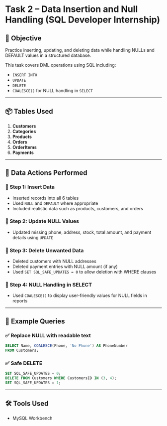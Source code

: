 
# Task 2 – Data Insertion and Null Handling (SQL Developer Internship)

## 🎯 Objective
Practice inserting, updating, and deleting data while handling NULLs and DEFAULT values in a structured database.

This task covers DML operations using SQL including:
- `INSERT INTO`
- `UPDATE`
- `DELETE`
- `COALESCE()` for NULL handling in `SELECT`

---

## 📦 Tables Used

1. **Customers**
2. **Categories**
3. **Products**
4. **Orders**
5. **OrderItems**
6. **Payments**

---

## 🧪 Data Actions Performed

### 🔹 Step 1: Insert Data

- Inserted records into all 6 tables
- Used `NULL` and `DEFAULT` where appropriate
- Included realistic data such as products, customers, and orders

### 🔹 Step 2: Update NULL Values

- Updated missing phone, address, stock, total amount, and payment details using `UPDATE`

### 🔹 Step 3: Delete Unwanted Data

- Deleted customers with NULL addresses
- Deleted payment entries with NULL amount (if any)
- Used `SET SQL_SAFE_UPDATES = 0` to allow deletion with WHERE clauses

### 🔹 Step 4: NULL Handling in SELECT

- Used `COALESCE()` to display user-friendly values for NULL fields in reports

---

## 📌 Example Queries

### ✅ Replace NULL with readable text
```sql
SELECT Name, COALESCE(Phone, 'No Phone') AS PhoneNumber
FROM Customers;
```

### ✅ Safe DELETE
```sql
SET SQL_SAFE_UPDATES = 0;
DELETE FROM Customers WHERE CustomersID IN (3, 4);
SET SQL_SAFE_UPDATES = 1;
```

---

## 🛠 Tools Used

- MySQL Workbench